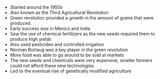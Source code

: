  * Started around the 1950s
 * Also known as the Third Agricultural Revolution
* Green revolution provided a growth in the amount of grains that were produced.
* Early success was in Mexico and India
* Saw the use of chemical fertilizers as the new seeds required them to produce high yields
* Also used pesticides and controlled irrigation
* Norman Borlaug was a key player in the green revolution
* More food was able to go around to be sold at markets
* The new seeds and chemicals were very expensive, smaller farmers could not afford these new technologies
* Led to the eventual rise of genetically modified agriculture 
